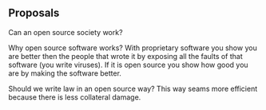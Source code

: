 Proposals
----------------

Can an open source society work?

Why open source software works?
With proprietary software you show you are better then the people that wrote it by exposing all the faults of that software (you write viruses).
If it is open source you show how good you are by making the software better.

Should we write law in an open source way?
This way seams more efficient because there is less collateral damage.
